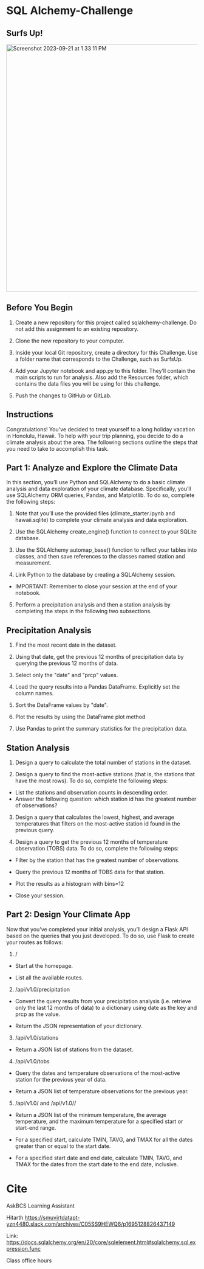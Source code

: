 # SQL Alchemy-Challenge
## Surfs Up! 
<img width="651" alt="Screenshot 2023-09-21 at 1 33 11 PM" src="https://github.com/cbake105/sqlalchemy-challenge/assets/133677209/f1d4dbee-81e2-49b7-a6ee-5ce17c19bf93">

## Before You Begin
1. Create a new repository for this project called sqlalchemy-challenge. Do not add this assignment to an existing repository.

2. Clone the new repository to your computer.

3. Inside your local Git repository, create a directory for this Challenge. Use a folder name that corresponds to the Challenge, such as SurfsUp.

4. Add your Jupyter notebook and app.py to this folder. They’ll contain the main scripts to run for analysis. Also add the Resources folder, which contains the data files you will be using for this challenge.

5. Push the changes to GitHub or GitLab.

## Instructions 
Congratulations! You've decided to treat yourself to a long holiday vacation in Honolulu, Hawaii. To help with your trip planning, you decide to do a climate analysis about the area. The following sections outline the steps that you need to take to accomplish this task.

## Part 1: Analyze and Explore the Climate Data
In this section, you’ll use Python and SQLAlchemy to do a basic climate analysis and data exploration of your climate database. Specifically, you’ll use SQLAlchemy ORM queries, Pandas, and Matplotlib. To do so, complete the following steps:

1. Note that you’ll use the provided files (climate_starter.ipynb and hawaii.sqlite) to complete your climate analysis and data exploration.

2. Use the SQLAlchemy create_engine() function to connect to your SQLite database.

3. Use the SQLAlchemy automap_base() function to reflect your tables into classes, and then save references to the classes named station and measurement.



5. Link Python to the database by creating a SQLAlchemy session.

 - IMPORTANT: Remember to close your session at the end of your notebook.

5. Perform a precipitation analysis and then a station analysis by completing the steps in the following two subsections.

## Precipitation Analysis
1. Find the most recent date in the dataset.

2. Using that date, get the previous 12 months of precipitation data by querying the previous 12 months of data.

3. Select only the "date" and "prcp" values.

4. Load the query results into a Pandas DataFrame. Explicitly set the column names.

5. Sort the DataFrame values by "date".

6. Plot the results by using the DataFrame plot method

7. Use Pandas to print the summary statistics for the precipitation data.

## Station Analysis
1. Design a query to calculate the total number of stations in the dataset.

2. Design a query to find the most-active stations (that is, the stations that have the most rows). To do so, complete the following steps:

  - List the stations and observation counts in descending order.
  - Answer the following question: which station id has the greatest number of observations?

3. Design a query that calculates the lowest, highest, and average temperatures that filters on the most-active station id found in the previous query.

4. Design a query to get the previous 12 months of temperature observation (TOBS) data. To do so, complete the following steps:

- Filter by the station that has the greatest number of observations.

- Query the previous 12 months of TOBS data for that station.

- Plot the results as a histogram with bins=12

- Close your session.

## Part 2: Design Your Climate App
Now that you’ve completed your initial analysis, you’ll design a Flask API based on the queries that you just developed. To do so, use Flask to create your routes as follows:

1. /

- Start at the homepage.

- List all the available routes.

2. /api/v1.0/precipitation

- Convert the query results from your precipitation analysis (i.e. retrieve only the last 12 months of data) to a dictionary using date as the key and prcp as the value.

- Return the JSON representation of your dictionary.

3. /api/v1.0/stations

- Return a JSON list of stations from the dataset.

4. /api/v1.0/tobs

- Query the dates and temperature observations of the most-active station for the previous year of data.

- Return a JSON list of temperature observations for the previous year.

5. /api/v1.0/<start> and /api/v1.0/<start>/<end>

- Return a JSON list of the minimum temperature, the average temperature, and the maximum temperature for a specified start or start-end range.

- For a specified start, calculate TMIN, TAVG, and TMAX for all the dates greater than or equal to the start date.

- For a specified start date and end date, calculate TMIN, TAVG, and TMAX for the dates from the start date to the end date, inclusive.


# Cite 
AskBCS Learning Assistant

Hitarth https://smuvirtdatapt-yzn4480.slack.com/archives/C05SS9HEWQ6/p1695128826437149

Link: https://docs.sqlalchemy.org/en/20/core/sqlelement.html#sqlalchemy.sql.expression.func

Class office hours

